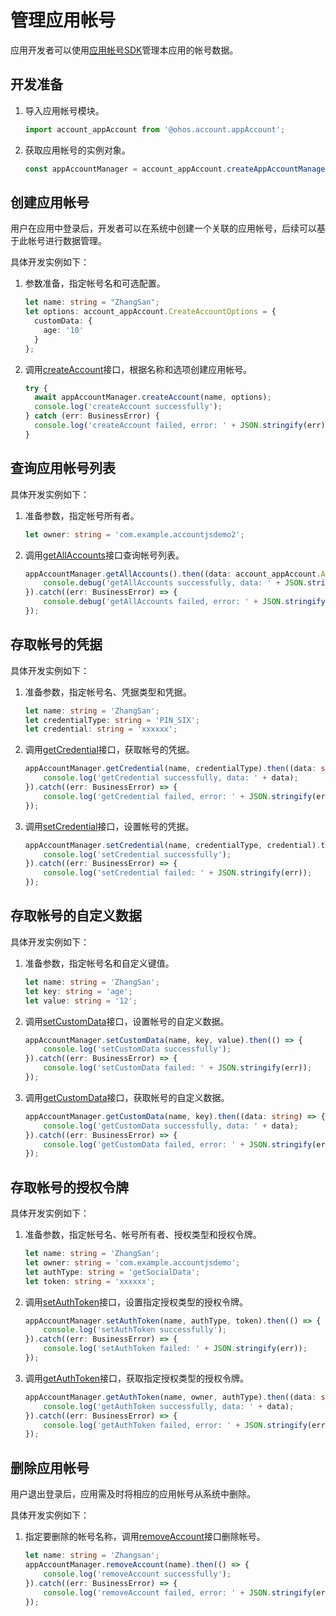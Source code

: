 # 管理应用帐号

应用开发者可以使用[应用帐号SDK](../reference/apis/js-apis-appAccount.md)管理本应用的帐号数据。

## 开发准备

1. 导入应用帐号模块。

   ```ts
   import account_appAccount from '@ohos.account.appAccount';
   ```

2. 获取应用帐号的实例对象。

   ```ts
   const appAccountManager = account_appAccount.createAppAccountManager();
   ```

## 创建应用帐号

用户在应用中登录后，开发者可以在系统中创建一个关联的应用帐号，后续可以基于此帐号进行数据管理。

具体开发实例如下：

1. 参数准备，指定帐号名和可选配置。

   ```ts
   let name: string = "ZhangSan";
   let options: account_appAccount.CreateAccountOptions = {
     customData: {
       age: '10'
     }
   };
   ```

2. 调用[createAccount](../reference/apis/js-apis-appAccount.md#createaccount9)接口，根据名称和选项创建应用帐号。

   ```ts
   try {
     await appAccountManager.createAccount(name, options);
     console.log('createAccount successfully');
   } catch (err: BusinessError) {
     console.log('createAccount failed, error: ' + JSON.stringify(err));
   }
   ```

## 查询应用帐号列表

具体开发实例如下：

1. 准备参数，指定帐号所有者。

   ```ts
   let owner: string = 'com.example.accountjsdemo2';
   ```

2. 调用[getAllAccounts](../reference/apis/js-apis-appAccount.md#getallaccounts9)接口查询帐号列表。

   ```ts
   appAccountManager.getAllAccounts().then((data: account_appAccount.AppAccountInfo[]) => {
       console.debug('getAllAccounts successfully, data: ' + JSON.stringify(data));
   }).catch((err: BusinessError) => {
       console.debug('getAllAccounts failed, error: ' + JSON.stringify(err));
   });
   ```

## 存取帐号的凭据

具体开发实例如下：

1. 准备参数，指定帐号名、凭据类型和凭据。

   ```ts
   let name: string = 'ZhangSan';
   let credentialType: string = 'PIN_SIX';
   let credential: string = 'xxxxxx';
   ```

2. 调用[getCredential](../reference/apis/js-apis-appAccount.md#getcredential9)接口，获取帐号的凭据。

   ```ts
   appAccountManager.getCredential(name, credentialType).then((data: string) => {
       console.log('getCredential successfully, data: ' + data);
   }).catch((err: BusinessError) => {
       console.log('getCredential failed, error: ' + JSON.stringify(err));
   });
   ```

3. 调用[setCredential](../reference/apis/js-apis-appAccount.md#setcredential9)接口，设置帐号的凭据。

   ```ts
   appAccountManager.setCredential(name, credentialType, credential).then(() => {
       console.log('setCredential successfully');
   }).catch((err: BusinessError) => {
       console.log('setCredential failed: ' + JSON.stringify(err));
   });
   ```

## 存取帐号的自定义数据

具体开发实例如下：

1. 准备参数，指定帐号名和自定义键值。

   ```ts
   let name: string = 'ZhangSan';
   let key: string = 'age';
   let value: string = '12';
   ```

2. 调用[setCustomData](../reference/apis/js-apis-appAccount.md#setcustomdata9)接口，设置帐号的自定义数据。

   ```ts
   appAccountManager.setCustomData(name, key, value).then(() => {
       console.log('setCustomData successfully');
   }).catch((err: BusinessError) => {
       console.log('setCustomData failed: ' + JSON.stringify(err));
   });
   ```

3. 调用[getCustomData](../reference/apis/js-apis-appAccount.md#getcustomdata9)接口，获取帐号的自定义数据。

   ```ts
   appAccountManager.getCustomData(name, key).then((data: string) => {
       console.log('getCustomData successfully, data: ' + data);
   }).catch((err: BusinessError) => {
       console.log('getCustomData failed, error: ' + JSON.stringify(err));
   });
   ```

## 存取帐号的授权令牌

具体开发实例如下：

1. 准备参数，指定帐号名、帐号所有者、授权类型和授权令牌。

   ```ts
   let name: string = 'ZhangSan';
   let owner: string = 'com.example.accountjsdemo';
   let authType: string = 'getSocialData';
   let token: string = 'xxxxxx';
   ```

2. 调用[setAuthToken](../reference/apis/js-apis-appAccount.md#setauthtoken9)接口，设置指定授权类型的授权令牌。

   ```ts
   appAccountManager.setAuthToken(name, authType, token).then(() => {
       console.log('setAuthToken successfully');
   }).catch((err: BusinessError) => {
       console.log('setAuthToken failed: ' + JSON.stringify(err));
   });
   ```

3. 调用[getAuthToken](../reference/apis/js-apis-appAccount.md#getauthtoken9)接口，获取指定授权类型的授权令牌。

   ```ts
   appAccountManager.getAuthToken(name, owner, authType).then((data: string) => {
       console.log('getAuthToken successfully, data: ' + data);
   }).catch((err: BusinessError) => {
       console.log('getAuthToken failed, error: ' + JSON.stringify(err));
   });
   ```

## 删除应用帐号

用户退出登录后，应用需及时将相应的应用帐号从系统中删除。

具体开发实例如下：

1. 指定要删除的帐号名称，调用[removeAccount](../reference/apis/js-apis-appAccount.md#removeaccount9)接口删除帐号。

   ```ts
   let name: string = 'Zhangsan';
   appAccountManager.removeAccount(name).then(() => {
       console.log('removeAccount successfully');
   }).catch((err: BusinessError) => {
       console.log('removeAccount failed, error: ' + JSON.stringify(err));
   });
   ```
